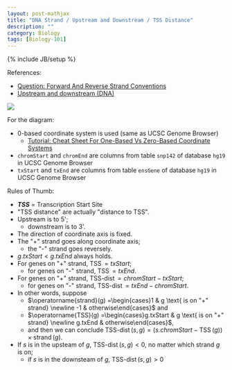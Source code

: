 ```yaml
---
layout: post-mathjax
title: "DNA Strand / Upstream and Downstream / TSS Distance"
description: ""
category: Biology
tags: [Biology-101]
---
```

{% include JB/setup %}

[upstream-downstream-TSS]: https://farm2.staticflickr.com/1569/26527566606_8d3e8d559b_o_d.png

References:

- [Question: Forward And Reverse Strand Conventions](https://www.biostars.org/p/3423/)
- [Upstream and downstream (DNA)](https://en.wikipedia.org/wiki/Upstream_and_downstream_(DNA))

![][upstream-downstream-TSS]

For the diagram:

- 0-based coordinate system is used (same as UCSC Genome Browser)
    - [Tutorial: Cheat Sheet For One-Based Vs Zero-Based Coordinate Systems](https://www.biostars.org/p/84686/)
- `chromStart` and `chromEnd` are columns from table `snp142` of database `hg19` in UCSC Genome Browser
- `txStart` and `txEnd` are columns from table `ensGene` of database `hg19` in UCSC Genome Browser

Rules of Thumb:

- __*TSS*__ = Transcription Start Site
- "TSS distance" are actually "distance to TSS".
- Upstream is to 5';
    - downstream is to 3'.
- The direction of coordinate axis is fixed.
- The "+" strand goes along coordinate axis;
    - the "-" strand goes reversely.
- $g.txStart < g.txEnd$ always holds.
- For genes on "+" strand, $\operatorname{TSS} = txStart$;
    - for genes on "-" strand, $\operatorname{TSS} = txEnd$.
- For genes on "+" strand, $\operatorname{TSS-dist} = chromStart - txStart$;
    - for genes on "-" strand, $\operatorname{TSS-dist} = txEnd - chromStart$.
- In other words, suppose
    - $\operatorname{strand}(g) =\begin{cases}1 & g \text{ is on "+" strand} \newline -1 & otherwise\end{cases}$ and
    - $\operatorname{TSS}(g) =\begin{cases}g.txStart & g \text{ is on "+" strand} \newline g.txEnd & otherwise\end{cases}$,
    - and then we can conclude $\operatorname{TSS-dist}(s,g) = (s.chromStart - \operatorname{TSS}(g)) \times \operatorname{strand}(g)$.
- If $s$ is in the upsteam of $g$, $\operatorname{TSS-dist}(s,g) < 0$, no matter which strand $g$ is on;
    - if $s$ is in the downsteam of $g$, $\operatorname{TSS-dist}(s,g) > 0$
